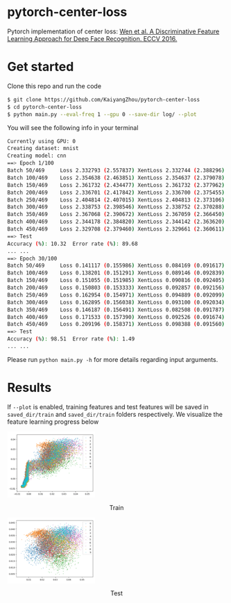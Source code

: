 # pytorch-center-loss
Pytorch implementation of center loss: [Wen et al. A Discriminative Feature Learning Approach for Deep Face Recognition. ECCV 2016.](https://ydwen.github.io/papers/WenECCV16.pdf)

# Get started
Clone this repo and run the code
```bash
$ git clone https://github.com/KaiyangZhou/pytorch-center-loss
$ cd pytorch-center-loss
$ python main.py --eval-freq 1 --gpu 0 --save-dir log/ --plot
```
You will see the following info in your terminal
```bash
Currently using GPU: 0
Creating dataset: mnist
Creating model: cnn
==> Epoch 1/100
Batch 50/469     Loss 2.332793 (2.557837) XentLoss 2.332744 (2.388296) CenterLoss 0.000048 (0.169540)
Batch 100/469    Loss 2.354638 (2.463851) XentLoss 2.354637 (2.379078) CenterLoss 0.000001 (0.084773)
Batch 150/469    Loss 2.361732 (2.434477) XentLoss 2.361732 (2.377962) CenterLoss 0.000000 (0.056515)
Batch 200/469    Loss 2.336701 (2.417842) XentLoss 2.336700 (2.375455) CenterLoss 0.000001 (0.042386)
Batch 250/469    Loss 2.404814 (2.407015) XentLoss 2.404813 (2.373106) CenterLoss 0.000001 (0.033909)
Batch 300/469    Loss 2.338753 (2.398546) XentLoss 2.338752 (2.370288) CenterLoss 0.000001 (0.028258)
Batch 350/469    Loss 2.367068 (2.390672) XentLoss 2.367059 (2.366450) CenterLoss 0.000009 (0.024221)
Batch 400/469    Loss 2.344178 (2.384820) XentLoss 2.344142 (2.363620) CenterLoss 0.000036 (0.021199)
Batch 450/469    Loss 2.329708 (2.379460) XentLoss 2.329661 (2.360611) CenterLoss 0.000047 (0.018848)
==> Test
Accuracy (%): 10.32  Error rate (%): 89.68
... ...
==> Epoch 30/100
Batch 50/469     Loss 0.141117 (0.155986) XentLoss 0.084169 (0.091617) CenterLoss 0.056949 (0.064369)
Batch 100/469    Loss 0.138201 (0.151291) XentLoss 0.089146 (0.092839) CenterLoss 0.049055 (0.058452)
Batch 150/469    Loss 0.151055 (0.151985) XentLoss 0.090816 (0.092405) CenterLoss 0.060239 (0.059580)
Batch 200/469    Loss 0.150803 (0.153333) XentLoss 0.092857 (0.092156) CenterLoss 0.057946 (0.061176)
Batch 250/469    Loss 0.162954 (0.154971) XentLoss 0.094889 (0.092099) CenterLoss 0.068065 (0.062872)
Batch 300/469    Loss 0.162895 (0.156038) XentLoss 0.093100 (0.092034) CenterLoss 0.069795 (0.064004)
Batch 350/469    Loss 0.146187 (0.156491) XentLoss 0.082508 (0.091787) CenterLoss 0.063679 (0.064704)
Batch 400/469    Loss 0.171533 (0.157390) XentLoss 0.092526 (0.091674) CenterLoss 0.079007 (0.065716)
Batch 450/469    Loss 0.209196 (0.158371) XentLoss 0.098388 (0.091560) CenterLoss 0.110808 (0.066811)
==> Test
Accuracy (%): 98.51  Error rate (%): 1.49
... ...
```

Please run `python main.py -h` for more details regarding input arguments.

# Results
If `--plot` is enabled, training features and test features will be saved in `saved_dir/train` and `saved_dir/train` folders respectively. We visualize the feature learning progress below

<div style="float: left">
    <img src="gifs/train.gif" alt="train" width="40%" align="middle">
    <p align="center">Train</p>
</div>
<div style="float: right">
    <img src="gifs/test.gif" alt="test" width="40%" align="middle">
    <p align="center">Test</p>
</div>





